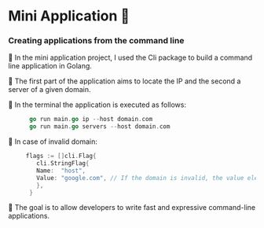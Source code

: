 # Mini Application 💾

### Creating applications from the command line

🔹 In the mini application project, I used the Cli package to build a command line application in Golang. <br>

🔹 The first part of the application aims to locate the IP and the second a server of a given domain.

🔹 In the terminal the application is executed as follows:

```go
      go run main.go ip --host domain.com
      go run main.go servers --host domain.com
```

 🔹 In case of invalid domain:
```go
     flags := []cli.Flag{
		cli.StringFlag{
		Name:  "host",
		Value: "google.com", // If the domain is invalid, the value element will be used by default.
		},
	  }
``` 
🔹 The goal is to allow developers to write fast and expressive command-line applications.
